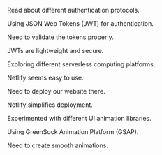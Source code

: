 Read about different authentication protocols.

Using JSON Web Tokens (JWT) for authentication.

Need to validate the tokens properly.

JWTs are lightweight and secure.

Exploring different serverless computing platforms.

Netlify seems easy to use.

Need to deploy our website there.

Netlify simplifies deployment.

Experimented with different UI animation libraries.

Using GreenSock Animation Platform (GSAP).

Need to create smooth animations.